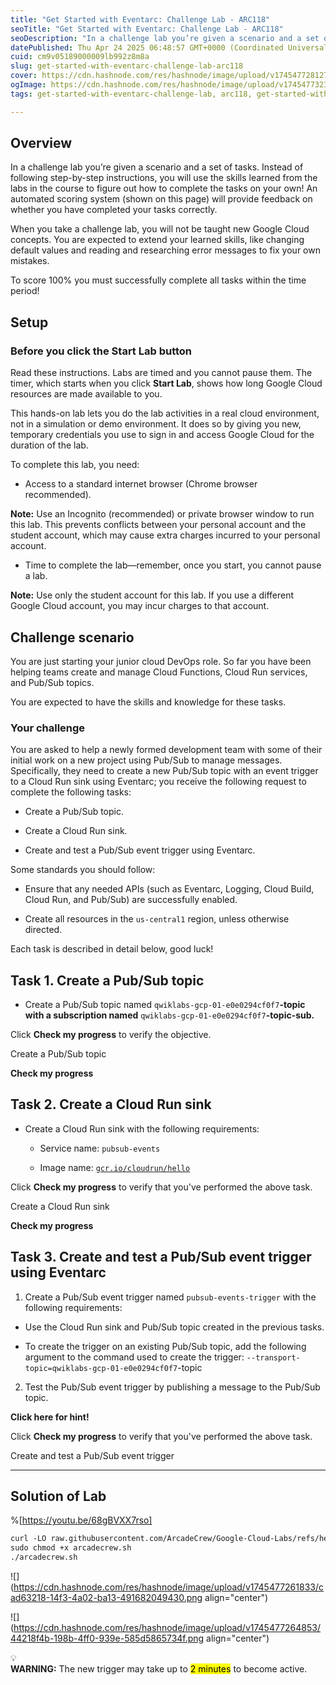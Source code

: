 ```yaml
---
title: "Get Started with Eventarc: Challenge Lab - ARC118"
seoTitle: "Get Started with Eventarc: Challenge Lab - ARC118"
seoDescription: "In a challenge lab you’re given a scenario and a set of tasks. Instead of following step-by-step instructions, you will use the skills learned from the labs"
datePublished: Thu Apr 24 2025 06:48:57 GMT+0000 (Coordinated Universal Time)
cuid: cm9v05189000009lb992z8m8a
slug: get-started-with-eventarc-challenge-lab-arc118
cover: https://cdn.hashnode.com/res/hashnode/image/upload/v1745477281273/4c5fc4e2-ebe6-49b8-95e4-5b1fcd0a9823.png
ogImage: https://cdn.hashnode.com/res/hashnode/image/upload/v1745477323856/cc97639b-9ef0-4f47-8060-ae244173aeb5.png
tags: get-started-with-eventarc-challenge-lab, arc118, get-started-with-eventarc-challenge-lab-arc118

---
```


## Overview

In a challenge lab you’re given a scenario and a set of tasks. Instead of following step-by-step instructions, you will use the skills learned from the labs in the course to figure out how to complete the tasks on your own! An automated scoring system (shown on this page) will provide feedback on whether you have completed your tasks correctly.

When you take a challenge lab, you will not be taught new Google Cloud concepts. You are expected to extend your learned skills, like changing default values and reading and researching error messages to fix your own mistakes.

To score 100% you must successfully complete all tasks within the time period!

## Setup

### Before you click the Start Lab button

Read these instructions. Labs are timed and you cannot pause them. The timer, which starts when you click **Start Lab**, shows how long Google Cloud resources are made available to you.

This hands-on lab lets you do the lab activities in a real cloud environment, not in a simulation or demo environment. It does so by giving you new, temporary credentials you use to sign in and access Google Cloud for the duration of the lab.

To complete this lab, you need:

* Access to a standard internet browser (Chrome browser recommended).
    

**Note:** Use an Incognito (recommended) or private browser window to run this lab. This prevents conflicts between your personal account and the student account, which may cause extra charges incurred to your personal account.

* Time to complete the lab—remember, once you start, you cannot pause a lab.
    

**Note:** Use only the student account for this lab. If you use a different Google Cloud account, you may incur charges to that account.

## Challenge scenario

You are just starting your junior cloud DevOps role. So far you have been helping teams create and manage Cloud Functions, Cloud Run services, and Pub/Sub topics.

You are expected to have the skills and knowledge for these tasks.

### Your challenge

You are asked to help a newly formed development team with some of their initial work on a new project using Pub/Sub to manage messages. Specifically, they need to create a new Pub/Sub topic with an event trigger to a Cloud Run sink using Eventarc; you receive the following request to complete the following tasks:

* Create a Pub/Sub topic.
    
* Create a Cloud Run sink.
    
* Create and test a Pub/Sub event trigger using Eventarc.
    

Some standards you should follow:

* Ensure that any needed APIs (such as Eventarc, Logging, Cloud Build, Cloud Run, and Pub/Sub) are successfully enabled.
    
* Create all resources in the `us-central1` region, unless otherwise directed.
    

Each task is described in detail below, good luck!

## Task 1. Create a Pub/Sub topic

* Create a Pub/Sub topic named `qwiklabs-gcp-01-e0e0294cf0f7`**\-topic with a subscription named** `qwiklabs-gcp-01-e0e0294cf0f7`**\-topic-sub.**
    

Click **Check my progress** to verify the objective.

Create a Pub/Sub topic

**Check my progress**

## Task 2. Create a Cloud Run sink

* Create a Cloud Run sink with the following requirements:
    
    * Service name: `pubsub-events`
        
    * Image name: [`gcr.io/cloudrun/hello`](http://gcr.io/cloudrun/hello)
        

Click **Check my progress** to verify that you've performed the above task.

Create a Cloud Run sink

**Check my progress**

## Task 3. Create and test a Pub/Sub event trigger using Eventarc

1. Create a Pub/Sub event trigger named `pubsub-events-trigger` with the following requirements:
    

* Use the Cloud Run sink and Pub/Sub topic created in the previous tasks.
    
* To create the trigger on an existing Pub/Sub topic, add the following argument to the command used to create the trigger: `--transport-topic=qwiklabs-gcp-01-e0e0294cf0f7`\-topic
    

2. Test the Pub/Sub event trigger by publishing a message to the Pub/Sub topic.
    

**Click here for hint!**

Click **Check my progress** to verify that you've performed the above task.

Create and test a Pub/Sub event trigger

---

## Solution of Lab

%[https://youtu.be/68gBVXX7rso] 

```apache
curl -LO raw.githubusercontent.com/ArcadeCrew/Google-Cloud-Labs/refs/heads/main/Get%20Started%20with%20Eventarc%20Challenge%20Lab/arcadecrew.sh
sudo chmod +x arcadecrew.sh
./arcadecrew.sh
```

![](https://cdn.hashnode.com/res/hashnode/image/upload/v1745477261833/cad63218-14f3-4a02-ba13-491682049430.png align="center")

![](https://cdn.hashnode.com/res/hashnode/image/upload/v1745477264853/44218f4b-198b-4ff0-939e-585d5865734f.png align="center")

<div data-node-type="callout">
<div data-node-type="callout-emoji">💡</div>
<div data-node-type="callout-text"><strong>WARNING:</strong> The new trigger may take up to <mark>2 minutes</mark> to become active.</div>
</div>